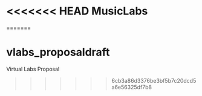 <<<<<<< HEAD
MusicLabs
=========
=======
# vlabs_proposaldraft
Virtual Labs Proposal
>>>>>>> 6cb3a86d3376be3bf5b7c20dcd5a6e56325df7b8
